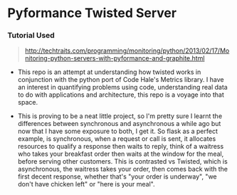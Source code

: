 # Pyformance Twisted Server

### Tutorial Used
> http://techtraits.com/programming/monitoring/python/2013/02/17/Monitoring-python-servers-with-pyformance-and-graphite.html

* This repo is an attempt at understanding how twisted works in conjunction with the python port of Code Hale's Metrics library. I have an interest in quantifying problems using code, understanding real data to do with applications and architecture, this repo is a voyage into that space.

* This is proving to be a neat little project, so I'm pretty sure I learnt the differences between synchronous and asynchronous a while ago but now that I have some exposure to both, I get it. So flask as a perfect example, is synchronous, when a request or call is sent, it allocates resources to qualify a response then waits to reply, think of a waitress who takes your breakfast order then waits at the window for the meal, before serving other customers. This is contrasted vs Twisted, which is asynchronous, the waitress takes your order, then comes back with the first decent response, whether that's "your order is underway", "we don't have chicken left" or "here is your meal".